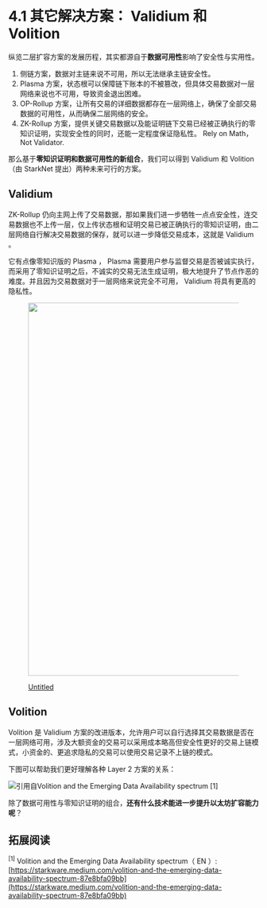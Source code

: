 # 4.1 其它解决方案： Validium 和 Volition

纵览二层扩容方案的发展历程，其实都源自于**数据可用性**影响了安全性与实用性。

1. 侧链方案，数据对主链来说不可用，所以无法继承主链安全性。
2. Plasma 方案，状态根可以保障链下账本的不被篡改，但具体交易数据对一层网络来说也不可用，导致资金退出困难。
3. OP-Rollup 方案，让所有交易的详细数据都存在一层网络上，确保了全部交易数据的可用性，从而确保二层网络的安全。
4. ZK-Rollup 方案，提供关键交易数据以及能证明链下交易已经被正确执行的零知识证明，实现安全性的同时，还能一定程度保证隐私性。 Rely on Math，Not Validator.

那么基于**零知识证明和数据可用性的新组合**，我们可以得到 Validium 和 Volition （由 StarkNet 提出）两种未来可行的方案。

## Validium

ZK-Rollup 仍向主网上传了交易数据，那如果我们进一步牺牲一点点安全性，连交易数据也不上传一层，仅上传状态根和证明交易已被正确执行的零知识证明，由二层网络自行解决交易数据的保存，就可以进一步降低交易成本，这就是 Validium 。

它有点像零知识版的 Plasma ， Plasma 需要用户参与监督交易是否被诚实执行，而采用了零知识证明之后，不诚实的交易无法生成证明，极大地提升了节点作恶的难度。并且因为交易数据对于一层网络来说完全不可用， Validium 将具有更高的隐私性。

<figure><img width="750px" src="https://www.notion.so/image/https%3A%2F%2Fs3-us-west-2.amazonaws.com%2Fsecure.notion-static.com%2Fd16f89f3-0ad1-4610-9da1-63c4e777014a%2FUntitled.png?id=c050eea7-ce86-4609-ad0d-494774ee3108\&table=block\&spaceId=b1dd17ad-aa83-4faf-9395-5329c519d830\&width=2000\&userId=e298088e-2c93-42ed-870b-b44d950d1eae\&cache=v2" alt=""/><figcaption><p><a href="https://www.notion.so/image/https%3A%2F%2Fs3-us-west-2.amazonaws.com%2Fsecure.notion-static.com%2Fd16f89f3-0ad1-4610-9da1-63c4e777014a%2FUntitled.png?id=c050eea7-ce86-4609-ad0d-494774ee3108\&table=block\&spaceId=b1dd17ad-aa83-4faf-9395-5329c519d830\&width=2000\&userId=e298088e-2c93-42ed-870b-b44d950d1eae\&cache=v2">Untitled</a></p></figcaption></figure>

## Volition

Volition 是 Validium 方案的改进版本，允许用户可以自行选择其交易数据是否在一层网络可用，涉及大额资金的交易可以采用成本略高但安全性更好的交易上链模式，小资金的、更追求隐私的交易可以使用交易记录不上链的模式。

下图可以帮助我们更好理解各种 Layer 2 方案的关系：

![引用自Volition and the Emerging Data Availability spectrum <sup>[1]</sup>](https://miro.medium.com/v2/resize:fit:720/format:webp/1*yDVoAGM1_TaQzhK05SIyaQ.png)

除了数据可用性与零知识证明的组合，**还有什么技术能进一步提升以太坊扩容能力呢**？

## 拓展阅读

<sup>[1]</sup> Volition and the Emerging Data Availability spectrum（ EN ）: [https://starkware.medium.com/volition-and-the-emerging-data-availability-spectrum-87e8bfa09bb](https://starkware.medium.com/volition-and-the-emerging-data-availability-spectrum-87e8bfa09bb)
